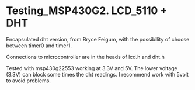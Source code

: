 # Testing_MSP430G2. LCD_5110 + DHT

Encapsulated dht version, from Bryce Feigum, with the possibility of choose between timer0 and timer1.

Connections to microcontroller are in the heads of lcd.h and dht.h

Tested with msp430g22553 working at 3.3V and 5V. The lower voltage (3.3V) can block some times the dht readings. I recommend work with 5volt to avoid problems.